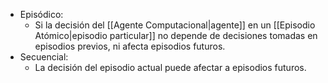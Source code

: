 - Episódico: 
	- Si la decisión del [[Agente Computacional|agente]] en un [[Episodio Atómico|episodio particular]] no depende de decisiones tomadas en episodios previos, ni afecta episodios futuros.
- Secuencial:
	- La decisión del episodio actual puede afectar a episodios futuros.